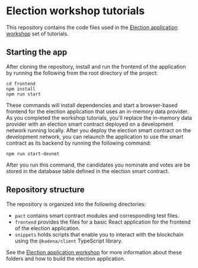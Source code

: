 # Election workshop tutorials

This repository contains the code files used in the
[Election application workshop](https://docs.kadena.io/build/election) set of tutorials.

## Starting the app

After cloning the repository, install and run the frontend of the application by running the following from the root directory of the project:

```
cd frontend
npm install
npm run start
```

These commands will install dependencies and start a browser-based frontend for the election application that uses an in-memory data provider. 
As you completed the workshop tutorials, you'll replace the in-memory data provider with an election smart contract deployed on a development network running locally.
After you deploy the election smart contract on the development network, you can relaunch the application to use the smart contract as its backend by running the following command:

```
npm run start-devnet
```

After you run this command, the candidates you nominate and votes are be stored in the database table defined in the election smart contract.

## Repository structure

The repository is organized into the following directories:

- `pact` contains smart contract modules and corresponding test files.
- `frontend` provides the files for a basic React application for the frontend of the election application.
- `snippets` holds scripts that enable you to interact with the blockchain using the `@kadena/client` TypeScript library.

See the [Election application workshop](https://docs.kadena.io/build/election) for more information about these folders and how to build the election application.
